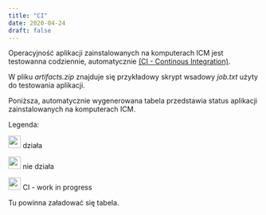 ```yaml
---
title: "CI"
date: 2020-04-24
draft: false
---
```


Operacyjność aplikacji zainstalowanych na komputerach ICM jest testowanna codziennie, automatycznie
[(CI - Continous Integration)](https://en.wikipedia.org/wiki/Continuous_integration).

W pliku *artifacts.zip* znajduje się przykładowy skrypt wsadowy *job.txt* użyty do testowania aplikacji.  

Poniższa, automatycznie wygenerowana tabela przedstawia status aplikacji zainstalowanych na komputerach ICM.

Legenda:

<img src="../ci-icons/pass.jpg" width="25" height="25"/> działa

<img src="../ci-icons/fail.jpg" width="25" height="25"/> nie działa

<img src="../ci-icons/warning.jpg" width="25" height="25"/>  CI - work in progress


<script src="https://ajax.googleapis.com/ajax/libs/jquery/3.4.1/jquery.min.js"></script>
<script>
$(document).ready(function(){
    $("#content_to_load").load("https://raw.githubusercontent.com/icm-uw/hpc-docs/experimental/experimental/webpagefolder/bare_table.html");
});
</script>

<p id="content_to_load">Tu powinna załadować się tabela.</p>
